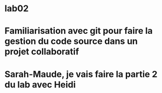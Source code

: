 # lab02
# Familiarisation avec git pour faire la gestion du code source dans un projet collaboratif
# Sarah-Maude, je vais faire la partie 2 du lab avec Heidi